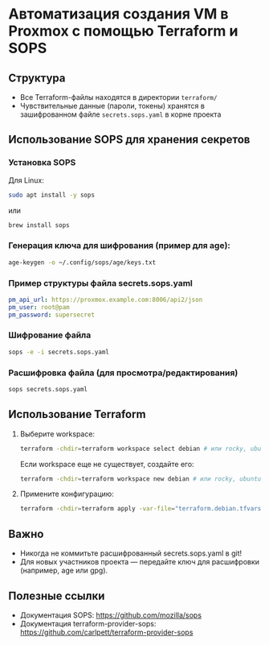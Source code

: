 # Автоматизация создания VM в Proxmox с помощью Terraform и SOPS

## Структура
- Все Terraform-файлы находятся в директории `terraform/`
- Чувствительные данные (пароли, токены) хранятся в зашифрованном файле `secrets.sops.yaml` в корне проекта

## Использование SOPS для хранения секретов

### Установка SOPS

Для Linux:
```sh
sudo apt install -y sops
```
или
```sh
brew install sops
```

### Генерация ключа для шифрования (пример для age):
```sh
age-keygen -o ~/.config/sops/age/keys.txt
```

### Пример структуры файла secrets.sops.yaml
```yaml
pm_api_url: https://proxmox.example.com:8006/api2/json
pm_user: root@pam
pm_password: supersecret
```

### Шифрование файла
```sh
sops -e -i secrets.sops.yaml
```

### Расшифровка файла (для просмотра/редактирования)
```sh
sops secrets.sops.yaml
```

## Использование Terraform

1. Выберите workspace:
   ```sh
   terraform -chdir=terraform workspace select debian # или rocky, ubuntu
   ```
   Если workspace еще не существует, создайте его:
   ```sh
   terraform -chdir=terraform workspace new debian # или rocky, ubuntu
   ```
2. Примените конфигурацию:
   ```sh
   terraform -chdir=terraform apply -var-file="terraform.debian.tfvars"
   ```

## Важно
- Никогда не коммитьте расшифрованный secrets.sops.yaml в git!
- Для новых участников проекта — передайте ключ для расшифровки (например, age или gpg).

## Полезные ссылки
- Документация SOPS: https://github.com/mozilla/sops
- Документация terraform-provider-sops: https://github.com/carlpett/terraform-provider-sops
